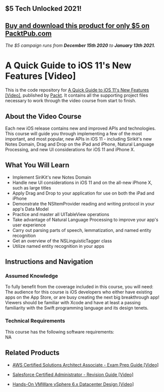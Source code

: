 ## $5 Tech Unlocked 2021!
[Buy and download this product for only $5 on PacktPub.com](https://www.packtpub.com/)
-----
*The $5 campaign         runs from __December 15th 2020__ to __January 13th 2021.__*

# A Quick Guide to iOS 11's New Features [Video]
This is the code repository for [A Quick Guide to iOS 11's New Features [Video]](https://www.packtpub.com/application-development/quick-guide-ios-11s-new-features-video?utm_source=github&utm_medium=repository&utm_campaign=9781788832878), published by [Packt](https://www.packtpub.com/?utm_source=github). It contains all the supporting project files necessary to work through the video course from start to finish.
## About the Video Course
Each new iOS release contains new and improved APIs and technologies. This course will guide you through implementing a few of the most important, and most popular, new APIs in iOS 11 - including Sirikit's new Notes Domain, Drag and Drop on the iPad and iPhone, Natural Language Processing, and new UI considerations for iOS 11 and iPhone X.	

<H2>What You Will Learn</H2>
<DIV class=book-info-will-learn-text>
<UL>
<LI>Implement SiriKit's new Notes Domain 
<LI>Handle new UI considerations in iOS 11 and on the all-new iPhone X, such as large titles 
<LI>Apply Drag and Drop to your application for use on both the iPad and iPhone 
<LI>Demonstrate the NSItemProvider reading and writing protocol in your app's Data Model 
<LI>Practice and master all UITableView operations 
<LI>Take advantage of Natural Language Processing to improve your app's user experience 
<LI>Carry out parsing parts of speech, lemmatization, and named entity recognition 
<LI>Get an overview of the NSLinguisticTagger class 
<LI>Utilize named entity recognition in your apps </LI></UL></DIV>

## Instructions and Navigation
### Assumed Knowledge
To fully benefit from the coverage included in this course, you will need:<br/>
The audience for this course is iOS developers who either have existing apps on the App Store, or are busy creating the next big breakthrough app! Viewers should be familiar with Xcode and have at least a passing familiarity with the Swift programming language and its design tenets.	
### Technical Requirements
This course has the following software requirements:<br/>
NA

## Related Products
* [AWS Certified Solutions Architect Associate - Exam Prep Guide [Video]](https://www.packtpub.com/virtualization-and-cloud/aws-certified-solutions-architect-associate-exam-prep-guide-video?utm_source=github&utm_medium=repository&utm_campaign=9781789535433)

* [Salesforce Certified Administrator - Revision Guide [Video]](https://www.packtpub.com/business/salesforce-certified-administrator-revision-guide-video?utm_source=github&utm_medium=repository&utm_campaign=9781838550813)

* [Hands-On VMWare vSphere 6.x Datacenter Design [Video]](https://www.packtpub.com/virtualization-and-cloud/hands-vmware-vsphere-6x-datacenter-design-video?utm_source=github&utm_medium=repository&utm_campaign=9781789616736)

